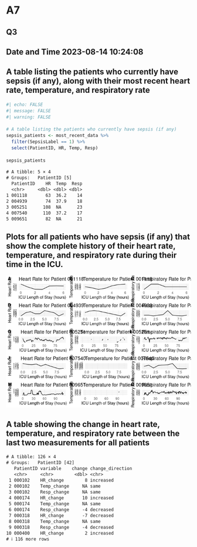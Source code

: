 # A7

## Q3

## Date and Time 2023-08-14 10:24:08

## A table listing the patients who currently have sepsis (if any), along with their most recent heart rate, temperature, and respiratory rate

``` r
#| echo: FALSE
#| message: FALSE
#| warning: FALSE

# A table listing the patients who currently have sepsis (if any)
sepsis_patients <- most_recent_data %>%
  filter(SepsisLabel == 1) %>%
  select(PatientID, HR, Temp, Resp)

sepsis_patients
```

    # A tibble: 5 × 4
    # Groups:   PatientID [5]
      PatientID    HR  Temp  Resp
      <chr>     <dbl> <dbl> <dbl>
    1 001118       63  36.2    14
    2 004939       74  37.9    18
    3 005251      108  NA      23
    4 007540      110  37.2    17
    5 009651       82  NA      21

## Plots for all patients who have sepsis (if any) that show the complete history of their heart rate, temperature, and respiratory rate during their time in the ICU.

![](A7_Q4_files/figure-commonmark/unnamed-chunk-4-1.png)

## A table showing the change in heart rate, temperature, and respiratory rate between the last two measurements for all patients

    # A tibble: 126 × 4
    # Groups:   PatientID [42]
       PatientID variable    change change_direction
       <chr>     <chr>        <dbl> <chr>           
     1 000102    HR_change        8 increased       
     2 000102    Temp_change     NA same            
     3 000102    Resp_change     NA same            
     4 000174    HR_change       10 increased       
     5 000174    Temp_change     NA same            
     6 000174    Resp_change     -4 decreased       
     7 000318    HR_change       -7 decreased       
     8 000318    Temp_change     NA same            
     9 000318    Resp_change     -4 decreased       
    10 000400    HR_change        2 increased       
    # ℹ 116 more rows
